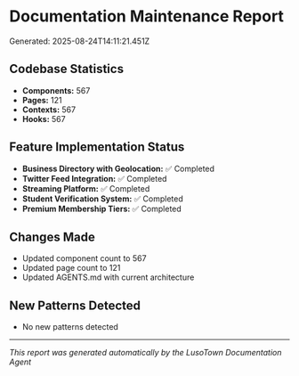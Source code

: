 # Documentation Maintenance Report
Generated: 2025-08-24T14:11:21.451Z

## Codebase Statistics
- **Components:** 567
- **Pages:** 121
- **Contexts:** 567
- **Hooks:** 567

## Feature Implementation Status
- **Business Directory with Geolocation:** ✅ Completed
- **Twitter Feed Integration:** ✅ Completed
- **Streaming Platform:** ✅ Completed
- **Student Verification System:** ✅ Completed
- **Premium Membership Tiers:** ✅ Completed

## Changes Made
- Updated component count to 567
- Updated page count to 121
- Updated AGENTS.md with current architecture

## New Patterns Detected
- No new patterns detected

---
*This report was generated automatically by the LusoTown Documentation Agent*

